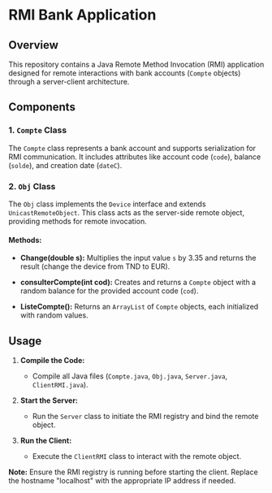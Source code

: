 # RMI Bank Application

## Overview

This repository contains a Java Remote Method Invocation (RMI) application designed for remote interactions with bank accounts (`Compte` objects) through a server-client architecture.

## Components

### 1. `Compte` Class

The `Compte` class represents a bank account and supports serialization for RMI communication. It includes attributes like account code (`code`), balance (`solde`), and creation date (`dateC`).

### 2. `Obj` Class

The `Obj` class implements the `Device` interface and extends `UnicastRemoteObject`. This class acts as the server-side remote object, providing methods for remote invocation.

#### Methods:

- **Change(double s):** Multiplies the input value `s` by 3.35 and returns the result (change the device from TND to EUR).

- **consulterCompte(int cod):** Creates and returns a `Compte` object with a random balance for the provided account code (`cod`).

- **ListeCompte():** Returns an `ArrayList` of `Compte` objects, each initialized with random values.

## Usage

1. **Compile the Code:**
   - Compile all Java files (`Compte.java`, `Obj.java`, `Server.java`, `ClientRMI.java`).

2. **Start the Server:**
   - Run the `Server` class to initiate the RMI registry and bind the remote object.

3. **Run the Client:**
   - Execute the `ClientRMI` class to interact with the remote object.

**Note:** Ensure the RMI registry is running before starting the client. Replace the hostname "localhost" with the appropriate IP address if needed.


